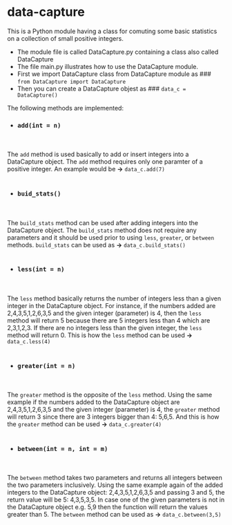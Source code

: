 # data-capture

This is a Python module having a class for comuting some basic statistics on a collection of small positive integers.


- The module file is called DataCapture.py containing a class also called DataCapture 
- The file main.py illustrates how to use the DataCapture module.
- First we import DataCapture class from DataCapture module as ### `from DataCapture import DataCapture`
- Then you can create a DataCapture objest as ### `data_c = DataCapture()`

The following methods are implemented:

* ### `add(int = n)`
<br><br>The `add` method is used basically to add or insert integers into a DataCapture object. The `add` method requires only one paramter of a positive integer. An example would be **→** `data_c.add(7)`<br><br>
* ### `buid_stats()`
<br><br>The `build_stats` method can be used after adding integers into the DataCapture object. The `build_stats` method does not require any parameters and it should be used prior to using `less`, `greater`, or `between` methods. `build_stats` can be used as **→** `data_c.build_stats()`<br><br>
* ### `less(int = n)`
<br><br>The `less` method basically returns the number of integers less than a given integer in the DataCapture object. For instance, if the numbers added are 2,4,3,5,1,2,6,3,5 and the given integer (parameter) is 4, then the `less` method will return 5 because there are 5 integers less than 4 which are 2,3,1,2,3. If there are no integers less than the given integer, the `less` method will return 0. This is how the `less` method can be used **→** `data_c.less(4)`<br><br>
* ### `greater(int = n)`
<br><br>The `greater` method is the opposite of the `less` method. Using the same example if the numbers added to the DataCapture object are 2,4,3,5,1,2,6,3,5 and the given integer (parameter) is 4, the `greater` method will return 3 since there are 3 integers bigger than 4: 5,6,5. And this is how the `greater` method can be used **→** `data_c.greater(4)`<br><br>
* ### `between(int = n, int = m)`
<br><br>The `between` method takes two parameters and returns all integers between the two parameters inclusively. Using the same example again of the added integers to the DataCapture object: 2,4,3,5,1,2,6,3,5 and passing 3 and 5, the return value will be 5: 4,3,5,3,5. In case one of the given parameters is not in the DataCapture object e.g. 5,9 then the function will return the values greater than 5. The `between` method can be used as **→** `data_c.between(3,5)`<br><br>

